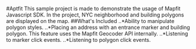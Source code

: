 #Aptfit
This sample project is made to demonstrate the usage of Mapfit Javascript SDK. In the project, NYC neighborhood and building polygons are displayed on the map.
##What's Included
..*Ability to manipulate polygon styles.
..*Placing an address with an entrance marker and building polygon. This feature uses the Mapfit Geocoder API internally.
..*Listening to marker click events.
..*Listening to polygon click events.
